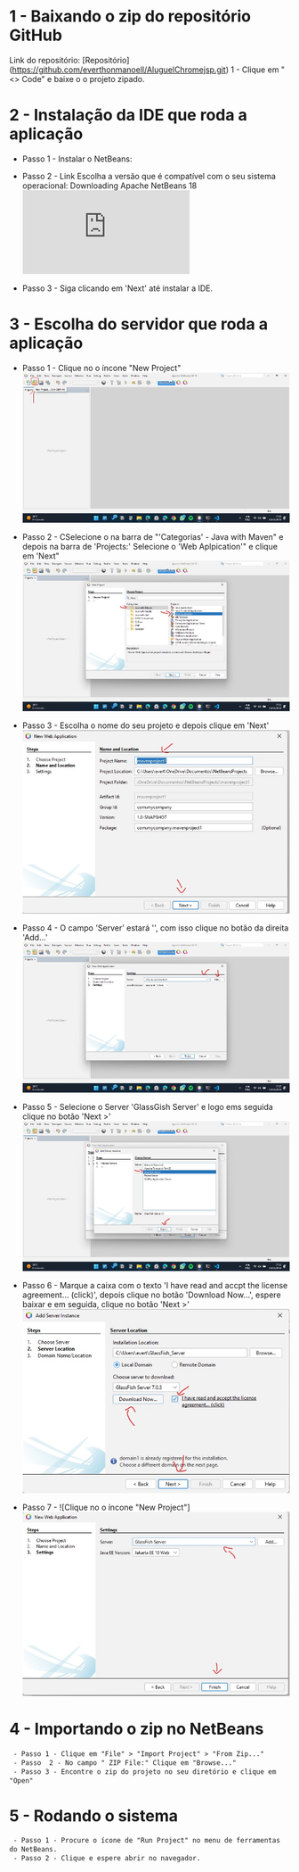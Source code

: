 # 1 - Baixando o zip do repositório GitHub
Link do repositório: [Repositório] (https://github.com/everthonmanoell/AluguelChromejsp.git)
1 - Clique em "<> Code" e baixe o o projeto zipado.


# 2 - Instalação da IDE que roda a aplicação
- Passo 1 - Instalar o NetBeans:

- Passo 2 - Link Escolha a versão que é compatível com o seu sistema operacional: Downloading Apache NetBeans 18
![exemplo](https://netbeans.apache.org/front/main/download/nb18/index.html)

- Passo 3 - Siga clicando em 'Next' até instalar a IDE.

# 3 - Escolha do servidor que roda a aplicação
- Passo 1 - Clique no o íncone "New Project"
![exemplo](/SIAula07/imgTutorial/s1.jpg)

- Passo 2 - CSelecione o na barra de "'Categorias' - Java with Maven" e depois na barra de 'Projects:' Selecione o 'Web Aplpication'" e clique em 'Next" 
![exemplo](/SIAula07/imgTutorial/s2.jpg)

- Passo 3 - Escolha o nome do seu projeto e depois clique em 'Next'
![exemplo](/SIAula07/imgTutorial/s3.jpg)
    
- Passo 4 - O campo 'Server' estará '<No Server Selected>', com isso clique no botão da direita 'Add...'
![exemplo](/SIAula07/imgTutorial/s4.jpg)

- Passo 5 - Selecione o Server 'GlassGish Server' e logo ems seguida clique no botão 'Next >'
![exemplo](/SIAula07/imgTutorial/s5.jpg)
  
- Passo 6 - Marque a caixa com o texto 'I have read and accpt the license  agreement... (click)', depois clique no botão 'Download Now...', espere baixar e em seguida, clique no botão 'Next >' 
![exemplo](/SIAula07/imgTutorial/s6.jpg)

- Passo 7 - ![Clique no o íncone "New Project"]
![exemplo](/SIAula07/imgTutorial/s7.jpg)

# 4 - Importando o zip no NetBeans
     - Passo 1 - Clique em "File" > "Import Project" > "From Zip..."
     - Passo  2 - No campo " ZIP File:" Clique em "Browse..." 
     - Passo 3 - Encontre o zip do projeto no seu diretório e clique em "Open"
  
# 5 - Rodando o sistema
     - Passo 1 - Procure o ícone de "Run Project" no menu de ferramentas do NetBeans.
     - Passo 2 - Clique e espere abrir no navegador.

